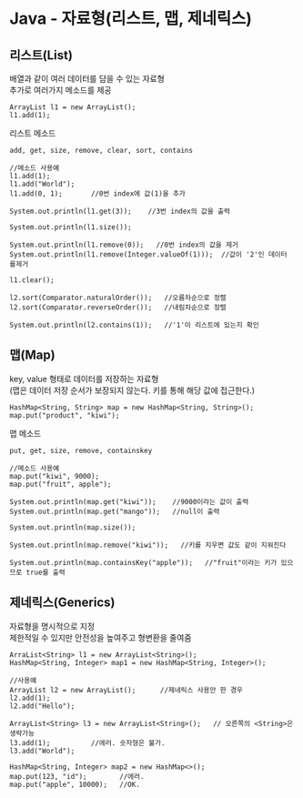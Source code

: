 # Java - 자료형(리스트, 맵, 제네릭스)

## 리스트(List)
배열과 같이 여러 데이터를 담을 수 있는 자료형  
추가로 여러가지 메소드를 제공

    ArrayList l1 = new ArrayList();
    l1.add(1);

리스트 메소드

    add, get, size, remove, clear, sort, contains

    //메소드 사용예
    l1.add(1);
    l1.add("World");
    l1.add(0, 1);       //0번 index에 값(1)을 추가

    System.out.println(l1.get(3));    //3번 index의 값을 출력

    System.out.println(l1.size());

    System.out.println(l1.remove(0));   //0번 index의 값을 제거
    System.out.println(l1.remove(Integer.valueOf(1)));  //값이 '2'인 데이터 를제거
    
    l1.clear();
    
    l2.sort(Comparator.naturalOrder());   //오름차순으로 정렬
    l2.sort(Comparator.reverseOrder());   //내림차순으로 정렬

    System.out.println(l2.contains(1));   //'1'이 리스트에 있는지 확인

 
## 맵(Map)
key, value 형태로 데이터를 저장하는 자료형  
(맵은 데이터 저장 순서가 보장되지 않는다. 키를 통해 해당 값에 접근한다.)

    HashMap<String, String> map = new HashMap<String, String>();
    map.put("product", "kiwi");

맵 메소드

    put, get, size, remove, containskey

    //메소드 사용예
    map.put("kiwi", 9000);
    map.put("fruit", apple");

    System.out.println(map.get("kiwi"));    //9000이라는 값이 출력
    System.out.println(map.get("mango"));   //null이 출력

    System.out.println(map.size());

    System.out.println(map.remove("kiwi"));   //키를 지우면 값도 같이 지워진다

    System.out.println(map.containsKey("apple"));   //"fruit"이라는 키가 있으므로 true를 출력


## 제네릭스(Generics)
자료형을 명시적으로 지정  
제한적일 수 있지만 안전성을 높여주고 형변환을 줄여줌

    ArraList<String> l1 = new ArrayList<String>();
    HashMap<String, Integer> map1 = new HashMap<String, Integer>();

    //사용예
    ArrayList l2 = new ArrayList();      //제네릭스 사용안 한 경우
    l2.add(1);
    l2.add("Hello");

    ArrayList<String> l3 = new ArrayList<String>();   // 오른쪽의 <String>은 생략가능
    l3.add(1);          //에러. 숫자형은 불가.
    l3.add("World");

    HashMap<String, Integer> map2 = new HashMap<>();
    map.put(123, "id");        //에러.
    map.put("apple", 10000);   //OK.
